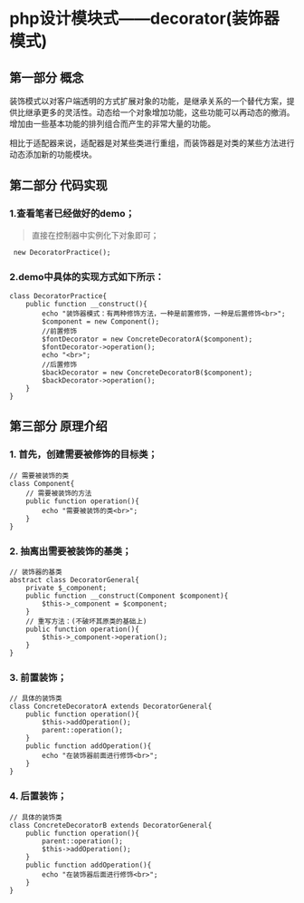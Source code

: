 # php设计模块式——decorator(装饰器模式)
## 第一部分 概念
装饰模式以对客户端透明的方式扩展对象的功能，是继承关系的一个替代方案，提供比继承更多的灵活性。动态给一个对象增加功能，这些功能可以再动态的撤消。增加由一些基本功能的排列组合而产生的非常大量的功能。

相比于适配器来说，适配器是对某些类进行重组，而装饰器是对类的某些方法进行动态添加新的功能模块。
## 第二部分 代码实现
### 1.查看笔者已经做好的demo；
> 直接在控制器中实例化下对象即可；

```
 new DecoratorPractice();
```
### 2.demo中具体的实现方式如下所示：
```
class DecoratorPractice{
    public function __construct(){
        echo "装饰器模式：有两种修饰方法，一种是前置修饰，一种是后置修饰<br>";
        $component = new Component();
        //前置修饰
        $fontDecorator = new ConcreteDecoratorA($component);
        $fontDecorator->operation();
        echo "<br>";
        //后置修饰
        $backDecorator = new ConcreteDecoratorB($component);
        $backDecorator->operation();
    }
}
```
## 第三部分 原理介绍
### 1. 首先，创建需要被修饰的目标类；
```
// 需要被装饰的类
class Component{
    // 需要被装饰的方法
    public function operation(){
        echo "需要被装饰的类<br>";
    }
}
```
### 2. 抽离出需要被装饰的基类；
```
// 装饰器的基类
abstract class DecoratorGeneral{
    private $_component;
    public function __construct(Component $component){
        $this->_component = $component;
    }
    // 重写方法：(不破坏其原类的基础上)
    public function operation(){
        $this->_component->operation();
    }
}
```
### 3. 前置装饰；
```
// 具体的装饰类
class ConcreteDecoratorA extends DecoratorGeneral{
    public function operation(){
        $this->addOperation();
        parent::operation();
    }
    public function addOperation(){
        echo "在装饰器前面进行修饰<br>";
    }
}
```
### 4. 后置装饰；
```
// 具体的装饰类
class ConcreteDecoratorB extends DecoratorGeneral{
    public function operation(){
        parent::operation(); 
        $this->addOperation();
    }
    public function addOperation(){
        echo "在装饰器后面进行修饰<br>";
    }
}
```
